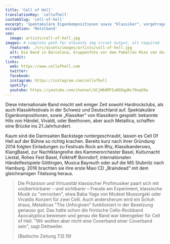 ```yaml
---
title: 'Cell of Hell'
translationKey: 'cellofhell'
customSlug: 'cell-of-hell'
excerpt: 'Spektakuläre Eigenkompositionen sowie "Klassiker", vorgetragen von Klassikern: Bekannte "Hits" von Händel, Vivaldi oder Beethoven, aber auch Metallica, schlagen eine Brücke ins 21. Jahrhundert.'
occupation: 'Metalband'
seo:
  image: artists/cell-of-hell.jpg
images: # complete path for eleventy img srcset output, alt required
  featured: ./src/assets/images/artists/cell-of-hell.jpg
  alt: Die Band in Barcelona, Gruppenfoto vor dem Pabellón Mies van der Rohe
  credit:
links:
  web: https://www.cellofhell.com
  twitter:
  facebook:
  instagram: https://instagram.com/cellofhell
  spotify:
  youtube: https://youtube.com/channel/UCjWb8M7IuN5DqpNcf9oqX0w
---
```


Diese internationale Band mischt seit einiger Zeit sowohl Hardrockclubs, als auch Klassikfestivals in der Schweiz und Deutschland auf. Spektakuläre Eigenkompositionen, sowie „Klassiker" von Klassikern gespielt: bekannte Hits von Händel, Vivaldi, oder Beethoven, aber auch Metallica, schaffen eine Brücke ins 21.Jahrhundert.

Kaum sind die Darmsaiten Backstage runtergeschraubt, lassen es Cell Of Hell auf der Bühne so richtig krachen. Bereits kurz nach ihrer Gründung 2014 folgten Einladungen zu Festivals Rock am Rhy, Klassikanderswo, KlangBasel, zur Nachtklangreihe des Kammerorchester Basel, Kulturnacht Liestal, Rohes Fest Basel, Folktreff Bonndorf, internationalen Händelfestspiele Göttingen, Musica Bayreuth oder auf die MS Stubnitz nach Hamburg. 2016 brachten sie ihre erste Maxi CD „Braindead“ mit dem gleichnamigen Titelsong heraus.

> Die Präzision und Virtuosität klassischer Profimusiker paart sich mit unüberhörbarer – und sichtbarer – Freude am Experiment, klassische Musik zu "verrocken", etwa Baba Yaga von Modest Mussorgski oder Vivaldis Konzert für zwei Celli. Auch andersherum wird ein Schuh draus, Metallicas "The Unforgiven" funktioniert in der Besetzung genauso gut. Das hatte schon die finnische Cello-Rockband Apocalyptica bewiesen und genau die Band war Ideengeber für Cell of Hell. "Wir wollten aber nicht eine Coverband einer Coverband sein", sagt Dettweiler.
>
> (Badische Zeitung 7.12.19)
